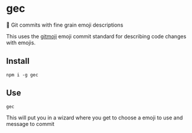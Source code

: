 # gec
🌈 Git commits with fine grain emoji descriptions

This uses the [gitmoji](https://gitmoji.carloscuesta.me) emoji commit standard for describing code changes with emojis.

## Install

    npm i -g gec

## Use

    gec

This will put you in a wizard where you get to choose a emoji to use and message to commit

